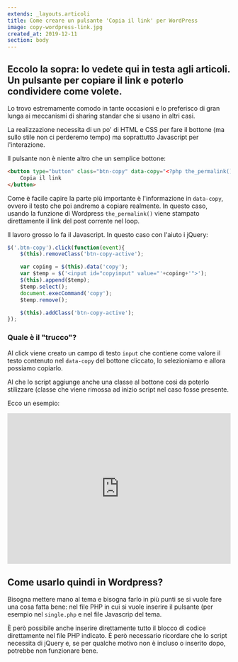 ```yaml
---
extends: _layouts.articoli
title: Come creare un pulsante 'Copia il link' per WordPress
image: copy-wordpress-link.jpg
created_at: 2019-12-11
section: body
---
```


## Eccolo la sopra: lo vedete qui in testa agli articoli. Un pulsante per copiare il link e poterlo condividere come volete. 

Lo trovo estremamente comodo in tante occasioni e lo preferisco di gran lunga ai meccanismi di sharing standar che si usano in altri casi.

La realizzazione necessita di un po' di HTML e CSS per fare il bottone (ma sullo stile non ci perderemo tempo) ma soprattutto Javascript per l'interazione.

Il pulsante non è niente altro che un semplice bottone:

```html
<button type="button" class="btn-copy" data-copy="<?php the_permalink() ?>">
    Copia il link
</button>
```

Come è facile capire la parte più importante è l'informazione in `data-copy`, ovvero il testo che poi andremo a copiare realmente. In questo caso, usando la funzione di Wordpress `the_permalink()` viene stampato direttamente il link del post corrente nel loop.

Il lavoro grosso lo fa il Javascript. In questo caso con l'aiuto i jQuery:

```js
$('.btn-copy').click(function(event){
    $(this).removeClass('btn-copy-active');

    var coping = $(this).data('copy');
    var $temp = $('<input id="copyinput" value="'+coping+'">');
    $(this).append($temp);
    $temp.select();
    document.execCommand('copy');
    $temp.remove();

    $(this).addClass('btn-copy-active');
});
```

### Quale è il "trucco"? 

Al click viene creato un campo di testo `input` che contiene come valore il testo contenuto nel `data-copy` del bottone cliccato, lo selezioniamo e allora possiamo copiarlo.

Al che lo script aggiunge anche una classe al bottone così da poterlo stilizzare (classe che viene rimossa ad inizio script nel caso fosse presente.

Ecco un esempio:

<iframe height="340" style="width: 100%;" scrolling="no" title="Pulsante di copia di un link" src="https://codepen.io/andrearufo/embed/KKwMKxe?height=327&amp;theme-id=default&amp;default-tab=js,result" frameborder="no" allowtransparency="true" allowfullscreen="true"><br />See the Pen <a href='https://codepen.io/andrearufo/pen/KKwMKxe'>Pulsante di copia di un link</a> by Andrea Rufo<br />(<a href='https://codepen.io/andrearufo'>@andrearufo</a>) on <a href='https://codepen.io'>CodePen</a>.</iframe>

## Come usarlo quindi in Wordpress? 

Bisogna mettere mano al tema e bisogna farlo in più punti se si vuole fare una cosa fatta bene: nel file PHP in cui si vuole inserire il pulsante (per esempio nel `single.php` e nel file Javascrip del tema. 

È però possibile anche inserire direttamente tutto il blocco di codice direttamente nel file PHP indicato. È però necessario ricordare che lo script necessita di jQuery e, se per qualche motivo non è incluso o inserito dopo, potrebbe non funzionare bene.